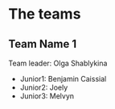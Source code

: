 # The teams 

## Team Name 1
Team leader: Olga Shablykina

* Junior1: Benjamin Caissial
* Junior2: Joely
* Junior3: Melvyn
